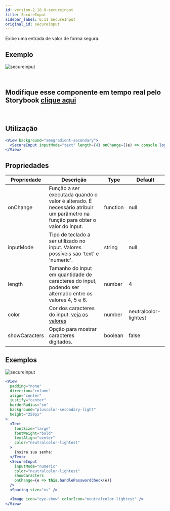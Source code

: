 ```yaml
---
id: version-2.18.0-secureinput
title: SecureInput
sidebar_label: 6.11 SecureInput
original_id: secureinput
---
```


Exibe uma entrada de valor de forma segura.

## Exemplo

![secureinput](assets/images_components/v2.0.0/secureinput.png)

<br>

## Modifique esse componente em tempo real pelo Storybook [clique aqui](https://ame-miniapp-components.calindra.com.br/storybook/?path=/story/intera%C3%A7%C3%B5es-secureinput--basic)

<br>

## Utilização

```jsx
<View background="amegradient-secondary">
  <SecureInput inputMode="text" length={4} onChange={(e) => console.log(e)} />
</View>
```

## Propriedades

| Propriedade   | Descrição                                                                                                                   | Type     | Default               |
| ------------- | --------------------------------------------------------------------------------------------------------------------------- | -------- | --------------------- |
| onChange      | Função a ser executada quando o valor é alterado. É necessário atribuir um parâmetro na função para obter o valor do input. | function | null                  |
| inputMode     | Tipo de teclado a ser utilizado no input. Valores possíveis são 'text' e 'numeric'.                                         | string   | null                  |
| length        | Tamanho do input em quantidade de caracteres do input, podendo ser alternado entre os valores 4, 5 e 6.                     | number   | 4                     |
| color         | Cor dos caracteres do input. [veja os valores](color.md)                                                                    | number   | neutralcolor-lightest |
| showCaracters | Opção para mostrar caracteres digitados.                                                                                    | boolean  | false                 |

## Exemplos

![secureinput](assets/images_components/v2.17.0/secureinput_ex1.png)

```jsx
<View
  padding="none"
  direction="column"
  align="center"
  justify="center"
  borderRadius="sm"
  background="pluscolor-secondary-light"
  height="250px"
>
  <Text
    fontSize="large"
    fontWeight="bold"
    textAlign="center"
    color="neutralcolor-lightest"
  >
    Insira sua senha:
  </Text>
  <SecureInput
    inputMode="numeric"
    color="neutralcolor-lightest"
    showCaracters
    onChange={e => this.handlePasswordCheck(e)}
  />
  <Spacing size="xs" />

  <Image icon="eye-show" colorIcon="neutralcolor-lightest" />
</View>
```
